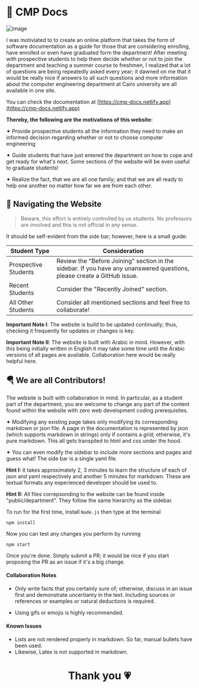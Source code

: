 # 🧁 CMP Docs

![image](https://i.imgur.com/YkpXfRH.png)

I was motiviated to to create an online platform that takes the form of software documentation as a guide for those that are considering enrolling, have enrolled or even have graduated form the department! After meeting with prospective students to help them decide whether or not to join the department and teaching a summer course to freshmen, I realized that a lot of questions are being repeatedly asked every year; it dawned on me that it would be really nice if answers to all such questions and more information about the computer engineering department at Cairo university are all available in one site.

You can check the documentation at [https://cmp-docs.netlify.app](https://cmp-docs.netlify.app)

**Thereby, the following are the motivations of this website:**

✦ Provide prospective students all the information they need to make an informed decision regarding 
whether or not to choose computer engineering

✦ Guide students that have just entered the department on how to cope and get ready for what's next. Some sections of the website will be even useful to graduate students!

✦ Realize the fact, that we are all one family; and that we are all ready to help one another no matter how far we are from each other.

## 🚆 Navigating the Website

> Beware, this effort is entirely controlled by us students. No professors are involved and this is not official in any sense.

It should be self-evident from the side bar; however, here is a small guide:

| Student Type         | Consideration                                   |
|----------------------|-------------------------------------------------|
| Prospective Students | Review the "Before Joining" section in the sidebar. If you have any unanswered questions, please create a GitHub issue. |
| Recent Students      | Consider the "Recently Joined" section.         |
| All Other Students   | Consider all mentioned sections and feel free to collaborate! |

**Important Note I**: The website is build to be updated continually; thus, checking it frequently for updates or changes is key.

**Important Note II**: The website is built with Arabic in mind. However, with this being initially written in English it may take some time until the Arabic versions of all pages are available. Collaboration here would be really helpful here.


## 🪂 We are all Contributors!

The website is built with collaboration in mind. In particular, as a student part of the department, you are welcome to change any part of the content found within the website with zero web development coding prerequisites. 

✦ Modifying any existing page takes only modifying its corresponding markdown or json file. A page in the documentation is represented by json (which supports markdown in strings) only if contains a grid; otherwise, it's pure markdown. This all gets transpiled to html and css under the hood.

✦ You can even modify the sidebar to include more sections and pages and guess what! The side bar is a single yaml file.

**Hint I:** it takes approximately 2, 3 minutes to learn the structure of each of json and yaml respectively and another 5 minutes for markdown. These are textual formats any experienced developer should be used to. 

**Hint II:** All files correpsonding to the website can be found inside "public/department". They follow the same hierarchy as the sidebar.

To run for the first time, install `Node.js` then type at the terminal
```
npm install
```
Now you can test any changes you perform by running
```
npm start
```

Once you're done. Simply submit a PR; it would be nice if you start proposing the PR as an issue if it's a big change.

#### Collaboration Notes

- Only write facts that you certainly sure of; otherwise, discuss in an issue first and demonstrate uncertianty in the text. Including sources or references or examples or natural deductions is required.

- Using gifs or emojis is highly recommended.

#### Known Issues

- Lists are not rendered properly in markdown. So far, manual bullets have been used.
- Likewise, Latex is not supported in markdown.

<h1 align="center"> Thank you 💗 </h1>
